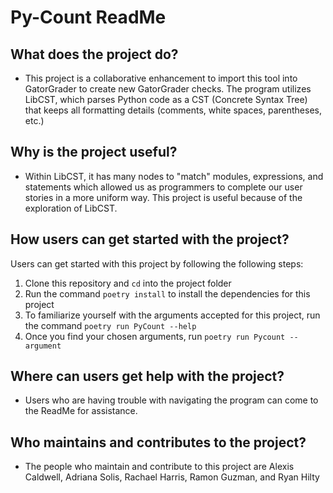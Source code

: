 # Py-Count ReadMe

## What does the project do?

- This project is a collaborative enhancement to import this tool into GatorGrader
to create new GatorGrader checks. The program utilizes LibCST, which parses Python
code as a CST (Concrete Syntax Tree) that keeps all formatting details (comments,
white spaces, parentheses, etc.)

## Why is the project useful?

- Within LibCST, it has many nodes to "match" modules, expressions, and
statements which allowed us as programmers to complete our user stories in a
more uniform way. This project is useful because of the exploration of LibCST.

## How users can get started with the project?

Users can get started with this project by following the following steps:

1. Clone this repository and `cd` into the project folder
2. Run the command ```poetry install``` to install the dependencies for this project
3. To familiarize yourself with the arguments accepted for this project, run the
command ```poetry run PyCount --help```
4. Once you find your chosen arguments, run ```poetry run Pycount --argument```

## Where can users get help with the project?

- Users who are having trouble with navigating the program can come to the ReadMe
for assistance.

## Who maintains and contributes to the project?

- The people who maintain and contribute to this project are Alexis Caldwell,
Adriana Solis, Rachael Harris, Ramon Guzman,
and Ryan Hilty
